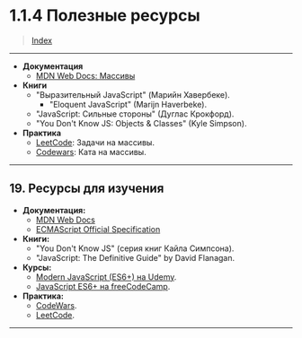 # **1.1.4 Полезные ресурсы**

> [Index](./0%20Index.md)

---

-   **Документация**
    -   [MDN Web Docs: Массивы](https://developer.mozilla.org/ru/docs/Web/JavaScript/Reference/Global_Objects/Array)
-   **Книги**
    -   "Выразительный JavaScript" (Марийн Хавербеке).
        -   "Eloquent JavaScript" (Marijn Haverbeke).
    -   "JavaScript: Сильные стороны" (Дуглас Крокфорд).
    -   "You Don't Know JS: Objects & Classes" (Kyle Simpson).
-   **Практика**
    -   [LeetCode](https://leetcode.com/): Задачи на массивы.
    -   [Codewars](https://www.codewars.com/): Ката на массивы.

---

## 19. **Ресурсы для изучения**

-   **Документация:**
    -   [MDN Web Docs](https://developer.mozilla.org/ru/docs/Web/JavaScript)
    -   [ECMAScript Official Specification](https://tc39.es/ecma262/)
-   **Книги:**
    -   "You Don't Know JS" (серия книг Кайла Симпсона).
    -   "JavaScript: The Definitive Guide" by David Flanagan.
-   **Курсы:**
    -   [Modern JavaScript (ES6+) на Udemy](https://www.udemy.com/).
    -   [JavaScript ES6+ на freeCodeCamp](https://www.freecodecamp.org/).
-   **Практика:**
    -   [CodeWars](https://www.codewars.com/).
    -   [LeetCode](https://leetcode.com/).

---
